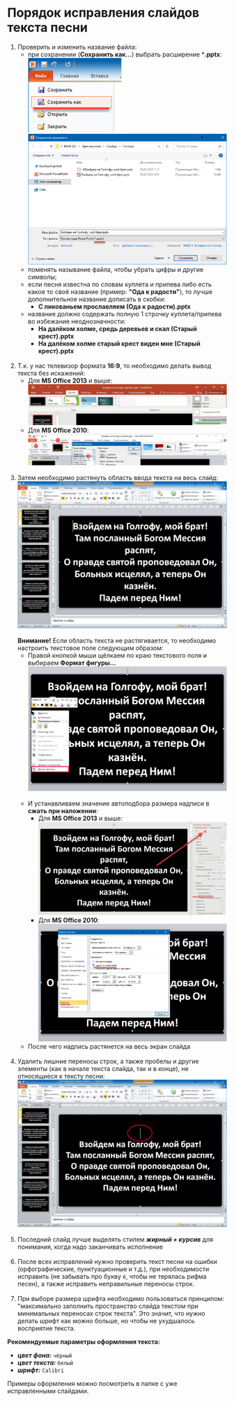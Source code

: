 # Порядок исправления слайдов текста песни

1. Проверить и изменить название файла:
    - при сохранении (**Сохранить как...**) выбрать расширение ***.pptx**:
      <br />
      ![pptx20xx file save as](./imgs/pptx20xx_file_save_as.jpg)
      <br />
      ![pptx20xx file save pptx](./imgs/pptx20xx_file_save_pptx.jpg)
    - поменять называние файла, чтобы убрать цифры и другие символы;
    - если песня известна по словам куплета и припева либо есть какое то своё название (пример: **"Ода к радости"**), то
      лучше дополнительное название дописать в скобки:
        - **С ликованьем прославляем (Ода к радости).pptx**
    - название должно содержать полную 1 строчку куплета/припева во избежание неоднозначности:
        - **На далёком холме, средь деревьев и скал (Старый крест).pptx**
        - **На далёком холме старый крест виден мне (Старый крест).pptx**
          <br /><br />
0. Т.к. у нас телевизор формата **16:9**, то необходимо делать вывод текста без искажений:
    - Для **MS Office 2013** и выше:
      <br />
      ![pptx2013 16 9](./imgs/pptx2013_16.9.jpg)
    - Для **MS Office 2010**:
      <br />
      ![pptx2010 16 9](./imgs/pptx2010_16.9.jpg)
      <br /><br />
0. Затем необходимо растянуть область ввода текста на весь слайд:
   <br />
   ![pptx20xx full text](./imgs/pptx20xx_full_text.jpg)
   <br /><br />
   **Внимание!** Если область текста не растягивается, то необходимо настроить текстовое поле следующим образом:
    - Правой кнопкой мыши щёлкаем по краю текстового поля и выбираем **Формат фигуры...**
      ![pptx20xx_text_field_format](./imgs/pptx20xx_text_field_format.jpg)
      <br /><br />
    - И устанавливаем значение автоподбора размера надписи в **сжать при наложении**:
        - Для **MS Office 2013** и выше:
          <br />
          ![pptx2013_text_field_size](./imgs/pptx2013_text_field_size.jpg)
        - Для **MS Office 2010**:
          <br />
          ![pptx2010_text_field_size](./imgs/pptx2010_text_field_size.jpg)
    - После чего надпись растянется на весь экран слайда
      <br /><br />
0. Удалить лишние переносы строк, а также пробелы и другие элементы (как в начале текста слайда, так и в конце), не
   относящиеся к тексту песни:
   <br />
   ![pptx20xx before remove empty](./imgs/pptx20xx_before_remove_empty.jpg)
   <br /><br />
0. Последний слайд лучше выделять стилем **_жирный + курсив_** для понимания, когда надо заканчивать исполнение
   <br /><br />
0. После всех исправлений нужно проверить текст песни на ошибки (орфографические, пунктуационные и т.д.), при
   необходимости исправить (не забывать про букву `ё`, чтобы не терялась рифма песен), а также исправить неправильные
   переносы строк.
   <br /><br />
0. При выборе размера шрифта необходимо пользоваться принципом: "максимально заполнить пространство слайда текстом при
   минимальных переносах строк текста". Это значит, что нужно делать шрифт как можно больше, но чтобы не ухудшалось
   восприятие текста.

**Рекомендуемые параметры оформления текста:**

- **_цвет фона:_** `чёрный`
- **_цвет текста:_** `белый`
- **_шрифт:_** `Calibri`

Примеры оформления можно посмотреть в папке с уже исправленными слайдами.